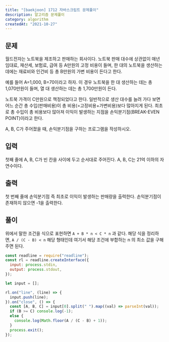 ```yaml
---
title: "[baekjoon] 1712 자바스크립트 문제풀이"
description: 알고리즘 문제풀이
category: algorithm
createdAt: "2021-10-27"
---
```


## 문제

월드전자는 노트북을 제조하고 판매하는 회사이다. 노트북 판매 대수에 상관없이 매년 임대료, 재산세, 보험료, 급여 등 A만원의 고정 비용이 들며, 한 대의 노트북을 생산하는 데에는 재료비와 인건비 등 총 B만원의 가변 비용이 든다고 한다.

예를 들어 A=1,000, B=70이라고 하자. 이 경우 노트북을 한 대 생산하는 데는 총 1,070만원이 들며, 열 대 생산하는 데는 총 1,700만원이 든다.

노트북 가격이 C만원으로 책정되었다고 한다. 일반적으로 생산 대수를 늘려 가다 보면 어느 순간 총 수입(판매비용)이 총 비용(=고정비용+가변비용)보다 많아지게 된다. 최초로 총 수입이 총 비용보다 많아져 이익이 발생하는 지점을 손익분기점(BREAK-EVEN POINT)이라고 한다.

A, B, C가 주어졌을 때, 손익분기점을 구하는 프로그램을 작성하시오.

## 입력

첫째 줄에 A, B, C가 빈 칸을 사이에 두고 순서대로 주어진다. A, B, C는 21억 이하의 자연수이다.

## 출력

첫 번째 줄에 손익분기점 즉 최초로 이익이 발생하는 판매량을 출력한다. 손익분기점이 존재하지 않으면 -1을 출력한다.

## 풀이

위에서 말한 조건을 식으로 표현하면 `A + B * n < C * n` 과 같다. 해당 식을 정리하면, `A / (C - B) < n` 해당 형태인데 여기서 해당 조건에 부합하는 n 의 최소 값을 구해주면 된다.

```jsx
const readline = require("readline");
const rl = readline.createInterface({
  input: process.stdin,
  output: process.stdout,
});

let input = [];

rl.on("line", (line) => {
  input.push(line);
}).on("close", () => {
  const [A, B, C] = input[0].split(" ").map((val) => parseInt(val));
  if (B >= C) console.log(-1);
  else {
    console.log(Math.floor(A / (C - B) + 1));
  }
  process.exit();
});
```
